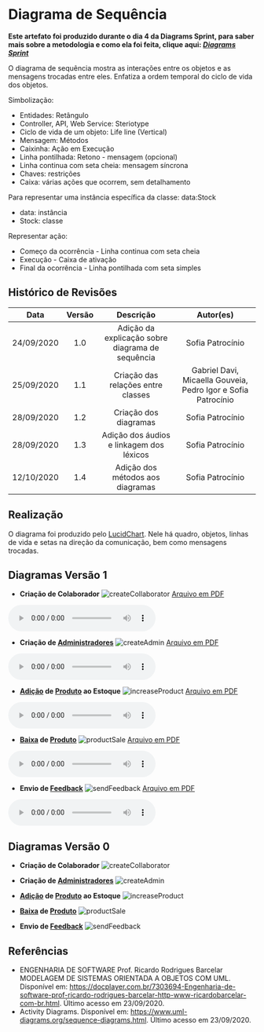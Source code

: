 # Diagrama de Sequência
**Este artefato foi produzido durante o dia 4 da Diagrams Sprint, para saber mais sobre a metodologia e como ela foi feita, clique aqui: _[Diagrams Sprint](Modeling/Diagrams/Diagrams.md)_**

O diagrama de sequência mostra as interações entre os objetos e as mensagens trocadas entre eles. Enfatiza a ordem temporal do ciclo de vida dos objetos.

Simbolização:
- Entidades: Retângulo
- Controller, API, Web Service: Steriotype 
- Ciclo de vida de um objeto: Life line (Vertical)
- Mensagem: Métodos 
- Caixinha: Ação em Execução
- Linha pontilhada: Retono - mensagem (opcional)
- Linha continua com seta cheia: mensagem síncrona
- Chaves: restrições
- Caixa: várias ações que ocorrem, sem detalhamento

Para representar uma instância específica da classe:
data:Stock
- data: instância
- Stock: classe 

Representar ação:
- Começo da ocorrência - Linha continua com seta cheia
- Execução - Caixa de ativação
- Final da ocorrência - Linha pontilhada com seta simples 


## Histórico de Revisões
| Data | Versão | Descrição | Autor(es) |
|:----:|:------:|:---------:|:---------:|
| 24/09/2020 | 1.0 | Adição da explicação sobre diagrama de sequência | Sofia Patrocínio |
| 25/09/2020 | 1.1 | Criação das relações entre classes | Gabriel Davi, Micaella Gouveia, Pedro Igor e Sofia Patrocínio |
| 28/09/2020 | 1.2 | Criação dos diagramas | Sofia Patrocínio |
| 28/09/2020 | 1.3 | Adição dos áudios e linkagem dos léxicos | Sofia Patrocínio |
| 12/10/2020 | 1.4 | Adição dos métodos aos diagramas | Sofia Patrocínio |

## Realização
O diagrama foi produzido pelo [LucidChart](https://www.lucidchart.com/). Nele há quadro, objetos, linhas de vida e setas na direção da comunicação, bem como mensagens trocadas.

## Diagramas Versão 1

* **Criação de Colaborador**
![createCollaborator](../../assets/diagramas/sequencia/CreateCollaboratorV1.png)
<a href="https://unbarqdsw.github.io/2020.1_G12_Stock/assets/pdf/diagramas/sequencia/CreateCollaborator.pdf">Arquivo em PDF</a>

<audio controls>
  <source src="https://unbarqdsw.github.io/2020.1_G12_Stock/assets/audios/diagramas/sequencia/CreateCollaborator.m4a" type="audio/mpeg">
</audio>

* **Criação de [Administradores](Modeling/objeto?id=Admin)**
![createAdmin](../../assets/diagramas/sequencia/CreateAdminV1.png)
<a href="https://unbarqdsw.github.io/2020.1_G12_Stock/assets/pdf/diagramas/sequencia/CreateAdmin.pdf">Arquivo em PDF</a>

<audio controls>
  <source src="https://unbarqdsw.github.io/2020.1_G12_Stock/assets/audios/diagramas/sequencia/CreateAdmin.m4a" type="audio/mpeg">
</audio>

* **[Adição](Modeling/verbo?id=Cadastrar-Produto) de [Produto](Modeling/objeto?id=Produto) ao Estoque**
![increaseProduct](../../assets/diagramas/sequencia/IncreaseProductV1.png)
<a href="https://unbarqdsw.github.io/2020.1_G12_Stock/assets/pdf/diagramas/sequencia/IncreaseProduct.pdf">Arquivo em PDF</a>

<audio controls>
  <source src="https://unbarqdsw.github.io/2020.1_G12_Stock/assets/audios/diagramas/sequencia/IncreaseProduct.m4a" type="audio/mpeg">
</audio>

* **[Baixa](Modeling/verbo?id=Baixa-em-Produto) de [Produto](Modeling/objeto?id=Produto)**
![productSale](../../assets/diagramas/sequencia/ProductSaleV1.png)
<a href="https://unbarqdsw.github.io/2020.1_G12_Stock/assets/pdf/diagramas/sequencia/ProductSale.pdf">Arquivo em PDF</a>

<audio controls>
  <source src="https://unbarqdsw.github.io/2020.1_G12_Stock/assets/audios/diagramas/sequencia/ProductSale.m4a" type="audio/mpeg">
</audio>

* **Envio de [Feedback](/Modeling/verbo?id=feedback)**
![sendFeedback](../../assets/diagramas/sequencia/SendFeedbackV1.png)
<a href="https://unbarqdsw.github.io/2020.1_G12_Stock/assets/pdf/diagramas/sequencia/SendFeedback.pdf">Arquivo em PDF</a>

<audio controls>
  <source src="https://unbarqdsw.github.io/2020.1_G12_Stock/assets/audios/diagramas/sequencia/SendFeedback.m4a" type="audio/mpeg">
</audio>

## Diagramas Versão 0

* **Criação de Colaborador**
![createCollaborator](../../assets/diagramas/sequencia/CreateCollaborator.png)

* **Criação de [Administradores](Modeling/objeto?id=Admin)**
![createAdmin](../../assets/diagramas/sequencia/CreateAdmin.png)

* **[Adição](Modeling/verbo?id=Cadastrar-Produto) de [Produto](Modeling/objeto?id=Produto) ao Estoque**
![increaseProduct](../../assets/diagramas/sequencia/IncreaseProduct.png)

* **[Baixa](Modeling/verbo?id=Baixa-em-Produto) de [Produto](Modeling/objeto?id=Produto)**
![productSale](../../assets/diagramas/sequencia/ProductSale.png)

* **Envio de [Feedback](/Modeling/verbo?id=feedback)**
![sendFeedback](../../assets/diagramas/sequencia/SendFeedback.png)



## Referências
- ENGENHARIA DE SOFTWARE Prof. Ricardo Rodrigues Barcelar MODELAGEM DE SISTEMAS ORIENTADA A OBJETOS COM UML. Disponível em: <https://docplayer.com.br/7303694-Engenharia-de-software-prof-ricardo-rodrigues-barcelar-http-www-ricardobarcelar-com-br.html>. Último acesso em 23/09/2020.
- Activity Diagrams. Disponível em: <https://www.uml-diagrams.org/sequence-diagrams.html>. Último acesso em 23/09/2020.